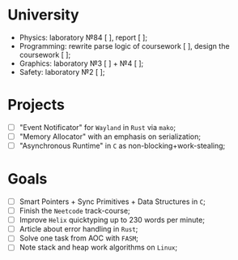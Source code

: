 # University

- Physics: laboratory №84 [ ], report [ ];
- Programming: rewrite parse logic of coursework [ ], design the coursework [ ]; 
- Graphics: laboratory №3 [ ] + №4 [ ];
- Safety: laboratory №2 [ ];

# Projects

- [ ] "Event Notificator" for `Wayland` in `Rust` via `mako`;
- [ ] "Memory Allocator" with an emphasis on serialization;
- [ ] "Asynchronous Runtime" in `C` as non-blocking+work-stealing;

# Goals

- [ ] Smart Pointers + Sync Primitives + Data Structures in `C`;
- [ ] Finish the `Neetcode` track-course;
- [ ] Improve `Helix` quicktyping up to 230 words per minute;
- [ ] Article about error handling in `Rust`;
- [ ] Solve one task from AOC with `FASM`;
- [ ] Note stack and heap work algorithms on `Linux`;
